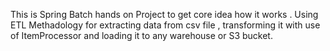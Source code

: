 This is Spring Batch hands on Project to get core idea how it works . Using ETL Methadology for extracting data from csv file , transforming it with use of ItemProcessor and loading it to any warehouse or S3 bucket.

